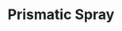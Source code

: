 ---
title: "Prismatic Spray"
index: "prismatic-spray"
permalink: /spells/prismatic-spray/
tags:
  - Spell
  - 7th Level
  - Evocation
  - Damage
  - 
available_for:
  - Sorcerer
  - Wizard
level: "7th Level"
school: "Evocation"
area: "60 ft"
shape: "Cone"
comp:
  - V
  - S
attack: "DEX Save"
effect: ""
description: |
  Eight multicolored rays of light flash from your hand. Each ray is a different color and has a different power and purpose. Each creature in a 60-foot cone must make a dexterity saving throw. For each target, roll a d8 to determine which color ray affects it.

  ***1. Red.*** The target takes 10d6 fire damage on a failed save, or half as much damage on a successful one.

  ***2. Orange.*** The target takes 10d6 acid damage on a failed save, or half as much damage on a successful one.

  ***3. Yellow.*** The target takes 10d6 lightning damage on a failed save, or half as much damage on a successful one.

  ***4. Green.*** The target takes 10d6 poison damage on a failed save, or half as much damage on a successful one.

  ***5. Blue.*** The target takes 10d6 cold damage on a failed save, or half as much damage on a successful one.

  ***6. Indigo.*** On a failed save, the target is restrained. It must then make a constitution saving throw at the end of each of its turns. If it successfully saves three times, the spell ends. If it fails its save three times, it permanently turns to stone and is subjected to the petrified condition. The successes and failures don't need to be consecutive; keep track of both until the target collects three of a kind.

  ***7. Violet.*** On a failed save, the target is blinded. It must then make a wisdom saving throw at the start of your next turn. A successful save ends the blindness. If it fails that save, the creature is transported to another plane of existence of the GM's choosing and is no longer blinded. (Typically, a creature that is on a plane that isn't its home plane is banished home, while other creatures are usually cast into the Astral or Ethereal planes.)

  ***8. Special.*** The target is struck by two rays. Roll twice more, rerolling any 8.
excerpt: "Eight multicolored rays of light flash from your hand."
source: "Basic Rules"
---